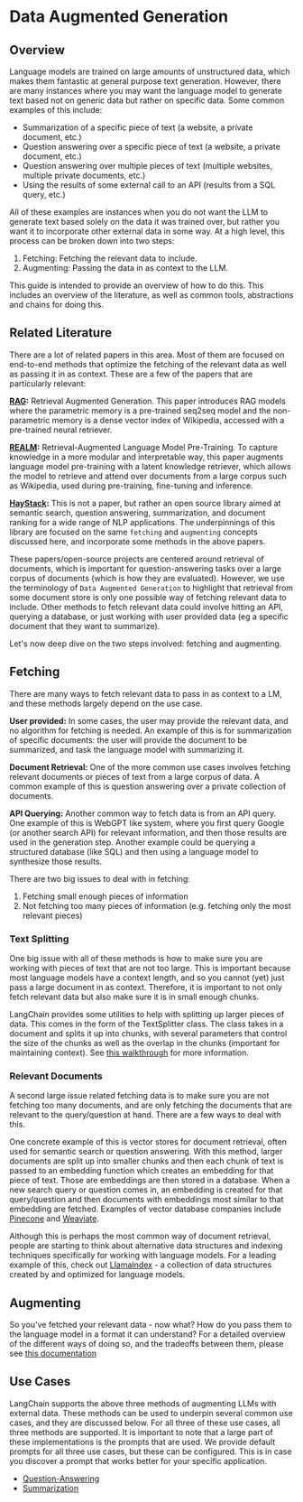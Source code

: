 # Data Augmented Generation

## Overview

Language models are trained on large amounts of unstructured data, which makes them fantastic at general purpose text generation. However, there are many instances where you may want the language model to generate text based not on generic data but rather on specific data. Some common examples of this include:

- Summarization of a specific piece of text (a website, a private document, etc.)
- Question answering over a specific piece of text (a website, a private document, etc.)
- Question answering over multiple pieces of text (multiple websites, multiple private documents, etc.)
- Using the results of some external call to an API (results from a SQL query, etc.)

All of these examples are instances when you do not want the LLM to generate text based solely on the data it was trained over, but rather you want it to incorporate other external data in some way. At a high level, this process can be broken down into two steps:

1. Fetching: Fetching the relevant data to include.
2. Augmenting: Passing the data in as context to the LLM.

This guide is intended to provide an overview of how to do this. This includes an overview of the literature, as well as common tools, abstractions and chains for doing this.

## Related Literature
There are a lot of related papers in this area. Most of them are focused on end-to-end methods that optimize the fetching of the relevant data as well as passing it in as context. These are a few of the papers that are particularly relevant:

**[RAG](https://arxiv.org/abs/2005.11401):** Retrieval Augmented Generation. 
This paper introduces RAG models where the parametric memory is a pre-trained seq2seq model and the non-parametric memory is a dense vector index of Wikipedia, accessed with a pre-trained neural retriever.

**[REALM](https://arxiv.org/abs/2002.08909):** Retrieval-Augmented Language Model Pre-Training. 
To capture knowledge in a more modular and interpretable way, this paper augments language model pre-training with a latent knowledge retriever, which allows the model to retrieve and attend over documents from a large corpus such as Wikipedia, used during pre-training, fine-tuning and inference.

**[HayStack](https://haystack.deepset.ai/):** This is not a paper, but rather an open source library aimed at semantic search, question answering, summarization, and document ranking for a wide range of NLP applications. The underpinnings of this library are focused on the same `fetching` and `augmenting` concepts discussed here, and incorporate some methods in the above papers.

These papers/open-source projects are centered around retrieval of documents, which is important for question-answering tasks over a large corpus of documents (which is how they are evaluated). However, we use the terminology of `Data Augmented Generation` to highlight that retrieval from some document store is only one possible way of fetching relevant data to include. Other methods to fetch relevant data could involve hitting an API, querying a database, or just working with user provided data (eg a specific document that they want to summarize).

Let's now deep dive on the two steps involved: fetching and augmenting.

## Fetching
There are many ways to fetch relevant data to pass in as context to a LM, and these methods largely depend
on the use case.

**User provided:** In some cases, the user may provide the relevant data, and no algorithm for fetching is needed.
An example of this is for summarization of specific documents: the user will provide the document to be summarized,
and task the language model with summarizing it.

**Document Retrieval:** One of the more common use cases involves fetching relevant documents or pieces of text from
a large corpus of data. A common example of this is question answering over a private collection of documents.

**API Querying:** Another common way to fetch data is from an API query. One example of this is WebGPT like system,
where you first query Google (or another search API) for relevant information, and then those results are used in
the generation step. Another example could be querying a structured database (like SQL) and then using a language model
to synthesize those results.

There are two big issues to deal with in fetching:

1. Fetching small enough pieces of information
2. Not fetching too many pieces of information (e.g. fetching only the most relevant pieces)

### Text Splitting
One big issue with all of these methods is how to make sure you are working with pieces of text that are not too large.
This is important because most language models have a context length, and so you cannot (yet) just pass a 
large document in as context. Therefore, it is important to not only fetch relevant data but also make sure it is in
small enough chunks.

LangChain provides some utilities to help with splitting up larger pieces of data. This comes in the form of the TextSplitter class.
The class takes in a document and splits it up into chunks, with several parameters that control the
size of the chunks as well as the overlap in the chunks (important for maintaining context).
See [this walkthrough](../modules/indexes/examples/textsplitter.ipynb) for more information.

### Relevant Documents
A second large issue related fetching data is to make sure you are not fetching too many documents, and are only fetching
the documents that are relevant to the query/question at hand. There are a few ways to deal with this.

One concrete example of this is vector stores for document retrieval, often used for semantic search or question answering.
With this method, larger documents are split up into
smaller chunks and then each chunk of text is passed to an embedding function which creates an embedding for that piece of text.
Those are embeddings are then stored in a database. When a new search query or question comes in, an embedding is
created for that query/question and then documents with embeddings most similar to that embedding are fetched. 
Examples of vector database companies include [Pinecone](https://www.pinecone.io/) and [Weaviate](https://weaviate.io/).

Although this is perhaps the most common way of document retrieval, people are starting to think about alternative
data structures and indexing techniques specifically for working with language models. For a leading example of this,
check out [LlamaIndex](https://github.com/jerryjliu/llama_index) - a collection of data structures created by and optimized
for language models.

## Augmenting
So you've fetched your relevant data - now what? How do you pass them to the language model in a format it can understand?
For a detailed overview of the different ways of doing so, and the tradeoffs between them, please see 
[this documentation](../modules/indexes/combine_docs.md)

## Use Cases
LangChain supports the above three methods of augmenting LLMs with external data.
These methods can be used to underpin several common use cases, and they are discussed below.
For all three of these use cases, all three methods are supported.
It is important to note that a large part of these implementations is the prompts
that are used. We provide default prompts for all three use cases, but these can be configured.
This is in case you discover a prompt that works better for your specific application.

- [Question-Answering](question_answering.md)
- [Summarization](summarization.md)
